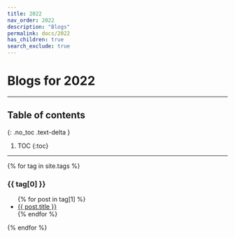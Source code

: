 ```yaml
---
title: 2022
nav_order: 2022
description: "Blogs"
permalink: docs/2022
has_children: true
search_exclude: true
---
```


# Blogs for 2022

---

## Table of contents
{: .no_toc .text-delta }

1. TOC
{:toc}

---

{% for tag in site.tags %}
  <h3>{{ tag[0] }}</h3>
  <ul>
    {% for post in tag[1] %}
      <li><a href="{{ post.url }}">{{ post.title }}</a></li>
    {% endfor %}
  </ul>
{% endfor %}
